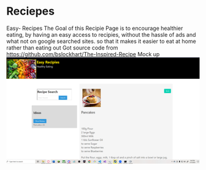 # Reciepes
Easy- Recipes
The Goal of this Recipie Page is to encourage healthier eating, by having an easy access to recipies, without the hassle of ads and what not on google searched sites. so that it makes it easier to eat at home rather than eating out
Got source code from https://github.com/bslockhart/The-Inspired-Recipe
Mock up ![My Image](Assets/IMages/Mockup.png)
